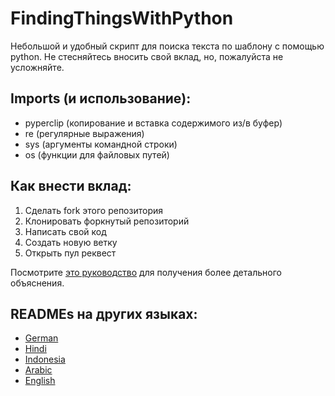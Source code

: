 # FindingThingsWithPython
Небольшой и удобный скрипт для поиска текста по шаблону с помощью python.
Не стесняйтесь вносить свой вклад, но, пожалуйста не усложняйте. 

## Imports (и использование):
- pyperclip (копирование и вставка содержимого из/в буфер)
- re (регулярные выражения)
- sys (аргументы командной строки)
- os (функции для файловых путей)

## Как внести вклад:
1. Сделать fork этого репозитория
2. Клонировать форкнутый репозиторий
3. Написать свой код
4. Создать новую ветку
5. Открыть пул реквест

Посмотрите [это руководство](https://www.digitalocean.com/community/tutorials/how-to-create-a-pull-request-on-github) для получения более детального объяснения. 

## READMEs на других языках:
- [German](README_de.md)
- [Hindi](README_hi.md)
- [Indonesia](README_idn.md)
- [Arabic](README_ar.md)
- [English](README.md)
